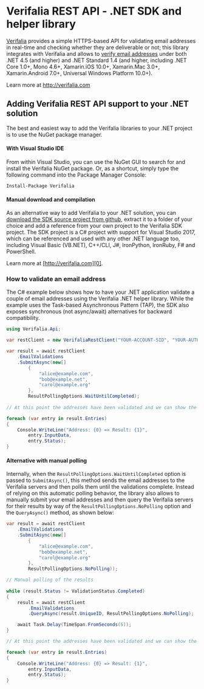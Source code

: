 Verifalia REST API - .NET SDK and helper library
================================================

[Verifalia][0] provides a simple HTTPS-based API for validating email addresses in real-time and checking whether they are deliverable or not; this library integrates with Verifalia and allows to [verify email addresses][0] under both .NET 4.5 (and higher) and .NET Standard 1.4 (and higher, including .NET Core 1.0+, Mono 4.6+, Xamarin.iOS 10.0+, Xamarin.Mac 3.0+, Xamarin.Android 7.0+, Universal Windows Platform 10.0+).

Learn more at http://verifalia.com

## Adding Verifalia REST API support to your .NET solution ##

The best and easiest way to add the Verifalia libraries to your .NET project is to use the NuGet package manager.

#### With Visual Studio IDE

From within Visual Studio, you can use the NuGet GUI to search for and install the Verifalia NuGet package. Or, as a shortcut, simply type the following command into the Package Manager Console:

    Install-Package Verifalia

#### Manual download and compilation
	
As an alternative way to add Verifalia to your .NET solution, you can [download the SDK source project from github][1], extract it to a folder of your choice and add a reference from your own project to the Verifalia SDK project. The SDK project is a C# project with support for Visual Studio 2017, which can be referenced and used with any other .NET language too, including Visual Basic (VB.NET), C++/CLI, J#, IronPython, IronRuby, F# and PowerShell.

Learn more at [http://verifalia.com][0].

### How to validate an email address ###

The C# example below shows how to have your .NET application validate a couple of email addresses using the Verifalia .NET helper library. While the example uses the Task-based
Asynchronous Pattern (TAP), the SDK also exposes synchronous (not async/await) alternatives for backward compatibility.

```c#
using Verifalia.Api;

var restClient = new VerifaliaRestClient("YOUR-ACCOUNT-SID", "YOUR-AUTH-TOKEN");

var result = await restClient
	.EmailValidations
	.SubmitAsync(new[]
		{
			"alice@example.com",
			"bob@example.net",
			"carol@example.org"
		},
		ResultPollingOptions.WaitUntilCompleted);
	
// At this point the addresses have been validated and we can show the results

foreach (var entry in result.Entries)
{
	Console.WriteLine("Address: {0} => Result: {1}",
		entry.InputData,
		entry.Status);
}
```

#### Alternative with manual polling ####

Internally, when the `ResultPollingOptions.WaitUntilCompleted` option is passed to `SubmitAsync()`, this method sends the email addresses to the
Verifalia servers and then polls them until the validations complete.
Instead of relying on this automatic polling behavior, the library also allows to manually submit your email addresses and then query the Verifalia
servers for their results by way of the `ResultPollingOptions.NoPolling` option and the `QueryAsync()` method, as shown below:

```c#
var result = await restClient
	.EmailValidations
	.SubmitAsync(new[]
		{
			"alice@example.com",
			"bob@example.net",
			"carol@example.org"
		},
		ResultPollingOptions.NoPolling));

// Manual polling of the results
		
while (result.Status != ValidationStatus.Completed)
{
	result = await restClient
		.EmailValidations
		.QueryAsync(result.UniqueID, ResultPollingOptions.NoPolling);

	await Task.Delay(TimeSpan.FromSeconds(5));
}

// At this point the addresses have been validated and we can show the results

foreach (var entry in result.Entries)
{
	Console.WriteLine("Address: {0} => Result: {1}",
		entry.InputData,
		entry.Status);
}
```

[0]: http://verifalia.com
[1]: https://github.com/verifalia/verifalia-csharp-sdk/archive/master.zip